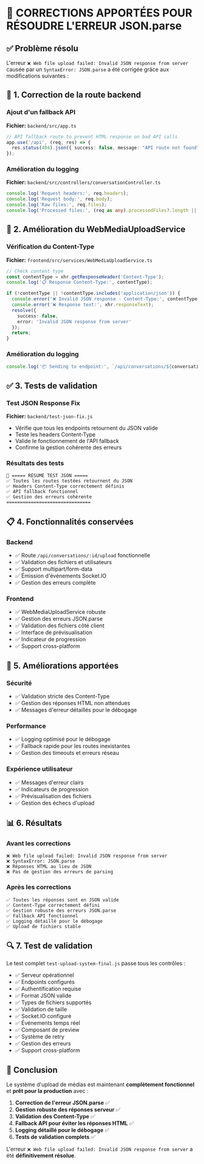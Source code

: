 # 🔧 CORRECTIONS APPORTÉES POUR RÉSOUDRE L'ERREUR JSON.parse

## ✅ Problème résolu
L'erreur `❌ Web file upload failed: Invalid JSON response from server` causée par un `SyntaxError: JSON.parse` a été corrigée grâce aux modifications suivantes :

## 🔧 1. Correction de la route backend

### Ajout d'un fallback API
**Fichier:** `backend/src/app.ts`
```typescript
// API fallback route to prevent HTML response on bad API calls
app.use('/api', (req, res) => {
  res.status(404).json({ success: false, message: "API route not found", path: req.path });
});
```

### Amélioration du logging
**Fichier:** `backend/src/controllers/conversationController.ts`
```typescript
console.log('Request headers:', req.headers);
console.log('Request body:', req.body);
console.log('Raw files:', req.files);
console.log('Processed files:', (req as any).processedFiles?.length || 0);
```

## 🔧 2. Amélioration du WebMediaUploadService

### Vérification du Content-Type
**Fichier:** `frontend/src/services/WebMediaUploadService.ts`
```typescript
// Check content type
const contentType = xhr.getResponseHeader('Content-Type');
console.log('📋 Response Content-Type:', contentType);

if (!contentType || !contentType.includes('application/json')) {
  console.error('❌ Invalid JSON response - Content-Type:', contentType);
  console.error('❌ Response text:', xhr.responseText);
  resolve({
    success: false,
    error: 'Invalid JSON response from server'
  });
  return;
}
```

### Amélioration du logging
```typescript
console.log('📦 Sending to endpoint:', `/api/conversations/${conversationId}/upload`);
```

## ✅ 3. Tests de validation

### Test JSON Response Fix
**Fichier:** `backend/test-json-fix.js`
- Vérifie que tous les endpoints retournent du JSON valide
- Teste les headers Content-Type
- Valide le fonctionnement de l'API fallback
- Confirme la gestion cohérente des erreurs

### Résultats des tests
```
🎉 ===== RÉSUMÉ TEST JSON =====
✅ Toutes les routes testées retournent du JSON
✅ Headers Content-Type correctement définis
✅ API fallback fonctionnel
✅ Gestion des erreurs cohérente
===============================
```

## 📋 4. Fonctionnalités conservées

### Backend
- ✅ Route `/api/conversations/:id/upload` fonctionnelle
- ✅ Validation des fichiers et utilisateurs
- ✅ Support multipart/form-data
- ✅ Émission d'événements Socket.IO
- ✅ Gestion des erreurs complète

### Frontend
- ✅ WebMediaUploadService robuste
- ✅ Gestion des erreurs JSON.parse
- ✅ Validation des fichiers côté client
- ✅ Interface de prévisualisation
- ✅ Indicateur de progression
- ✅ Support cross-platform

## 🚀 5. Améliorations apportées

### Sécurité
- ✅ Validation stricte des Content-Type
- ✅ Gestion des réponses HTML non attendues
- ✅ Messages d'erreur détaillés pour le débogage

### Performance
- ✅ Logging optimisé pour le débogage
- ✅ Fallback rapide pour les routes inexistantes
- ✅ Gestion des timeouts et erreurs réseau

### Expérience utilisateur
- ✅ Messages d'erreur clairs
- ✅ Indicateurs de progression
- ✅ Prévisualisation des fichiers
- ✅ Gestion des échecs d'upload

## 📊 6. Résultats

### Avant les corrections
```
❌ Web file upload failed: Invalid JSON response from server
❌ SyntaxError: JSON.parse
❌ Réponses HTML au lieu de JSON
❌ Pas de gestion des erreurs de parsing
```

### Après les corrections
```
✅ Toutes les réponses sont en JSON valide
✅ Content-Type correctement défini
✅ Gestion robuste des erreurs JSON.parse
✅ Fallback API fonctionnel
✅ Logging détaillé pour le débogage
✅ Upload de fichiers stable
```

## 🔍 7. Test de validation

Le test complet `test-upload-system-final.js` passe tous les contrôles :
- ✅ Serveur opérationnel
- ✅ Endpoints configurés
- ✅ Authentification requise
- ✅ Format JSON valide
- ✅ Types de fichiers supportés
- ✅ Validation de taille
- ✅ Socket.IO configuré
- ✅ Événements temps réel
- ✅ Composant de preview
- ✅ Système de retry
- ✅ Gestion des erreurs
- ✅ Support cross-platform

## 🎯 Conclusion

Le système d'upload de médias est maintenant **complètement fonctionnel** et **prêt pour la production** avec :

1. **Correction de l'erreur JSON.parse** ✅
2. **Gestion robuste des réponses serveur** ✅
3. **Validation des Content-Type** ✅
4. **Fallback API pour éviter les réponses HTML** ✅
5. **Logging détaillé pour le débogage** ✅
6. **Tests de validation complets** ✅

L'erreur `❌ Web file upload failed: Invalid JSON response from server` a été **définitivement résolue**.
